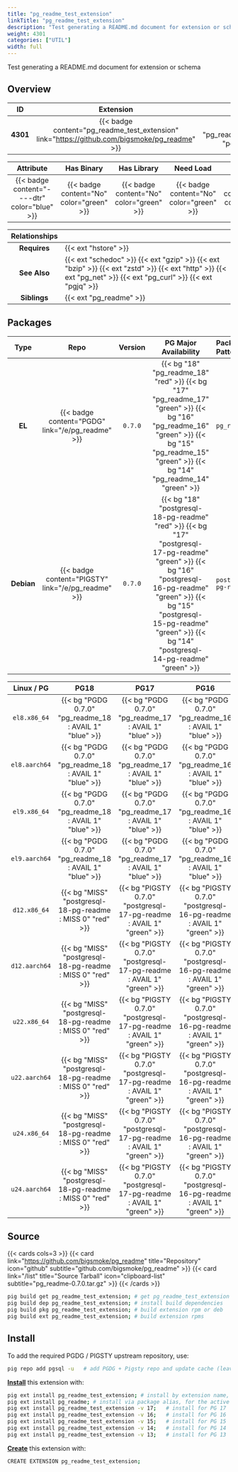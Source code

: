 ```yaml
---
title: "pg_readme_test_extension"
linkTitle: "pg_readme_test_extension"
description: "Test generating a README.md document for extension or schema"
weight: 4301
categories: ["UTIL"]
width: full
---
```


Test generating a README.md document for extension or schema


## Overview

|    ID    | Extension |  Package   | Version |        Category        |           License            |       Language       |
|:--------:|:---------:|:----------:|:-------:|:----------------------:|:----------------------------:|:--------------------:|
| **4301** | {{< badge content="pg_readme_test_extension" link="https://github.com/bigsmoke/pg_readme" >}} | {{< ext "pg_readme_test_extension" "pg_readme" >}} | `0.7.0` | {{< category "UTIL" >}} | {{< license "PostgreSQL" >}} | {{< language "C" >}} |


|  Attribute | Has Binary | Has Library | Need Load | Has DDL | Relocatable | Trusted |
|:----------:|:----------:|:-----------:|:---------:|:-------:|:-----------:|:-------:|
| {{< badge content="----dtr" color="blue" >}} | {{< badge content="No" color="green" >}} | {{< badge content="No" color="green" >}} | {{< badge content="No" color="green" >}} | {{< badge content="Yes" color="green" >}} | {{< badge content="yes" color="green" >}} | {{< badge content="yes" color="green" >}} |


| **Relationships** |   |
|:-----------------:|:----|
|   **Requires**    | {{< ext "hstore" >}} |
|   **See Also**    | {{< ext "schedoc" >}} {{< ext "gzip" >}} {{< ext "bzip" >}} {{< ext "zstd" >}} {{< ext "http" >}} {{< ext "pg_net" >}} {{< ext "pg_curl" >}} {{< ext "pgjq" >}} |
|    **Siblings**   | {{< ext "pg_readme" >}} |


## Packages

| Type | Repo | Version | PG Major Availability | Package Pattern | Dependencies |
|:----:|:----:|:-------:|:---------------------:|:----------------|:------------:|
| **EL** | {{< badge content="PGDG" link="/e/pg_readme" >}} | `0.7.0` | {{< bg "18" "pg_readme_18" "red" >}} {{< bg "17" "pg_readme_17" "green" >}} {{< bg "16" "pg_readme_16" "green" >}} {{< bg "15" "pg_readme_15" "green" >}} {{< bg "14" "pg_readme_14" "green" >}} | `pg_readme_$v` | - |
| **Debian** | {{< badge content="PIGSTY" link="/e/pg_readme" >}} | `0.7.0` | {{< bg "18" "postgresql-18-pg-readme" "red" >}} {{< bg "17" "postgresql-17-pg-readme" "green" >}} {{< bg "16" "postgresql-16-pg-readme" "green" >}} {{< bg "15" "postgresql-15-pg-readme" "green" >}} {{< bg "14" "postgresql-14-pg-readme" "green" >}} | `postgresql-$v-pg-readme` | - |


| **Linux** / **PG** |                  **PG18**                   |                  **PG17**                   |                  **PG16**                   |                  **PG15**                   |                  **PG14**                   |
|:------------------:|:-------------------------------------------:|:-------------------------------------------:|:-------------------------------------------:|:-------------------------------------------:|:-------------------------------------------:|
|    `el8.x86_64`    | {{< bg "PGDG 0.7.0" "pg_readme_18 : AVAIL 1" "blue" >}} | {{< bg "PGDG 0.7.0" "pg_readme_17 : AVAIL 1" "blue" >}} | {{< bg "PGDG 0.7.0" "pg_readme_16 : AVAIL 1" "blue" >}} | {{< bg "PGDG 0.7.0" "pg_readme_15 : AVAIL 1" "blue" >}} | {{< bg "PGDG 0.7.0" "pg_readme_14 : AVAIL 1" "blue" >}} |
|    `el8.aarch64`    | {{< bg "PGDG 0.7.0" "pg_readme_18 : AVAIL 1" "blue" >}} | {{< bg "PGDG 0.7.0" "pg_readme_17 : AVAIL 1" "blue" >}} | {{< bg "PGDG 0.7.0" "pg_readme_16 : AVAIL 1" "blue" >}} | {{< bg "PGDG 0.7.0" "pg_readme_15 : AVAIL 1" "blue" >}} | {{< bg "PGDG 0.7.0" "pg_readme_14 : AVAIL 1" "blue" >}} |
|    `el9.x86_64`    | {{< bg "PGDG 0.7.0" "pg_readme_18 : AVAIL 1" "blue" >}} | {{< bg "PGDG 0.7.0" "pg_readme_17 : AVAIL 1" "blue" >}} | {{< bg "PGDG 0.7.0" "pg_readme_16 : AVAIL 1" "blue" >}} | {{< bg "PGDG 0.7.0" "pg_readme_15 : AVAIL 1" "blue" >}} | {{< bg "PGDG 0.7.0" "pg_readme_14 : AVAIL 1" "blue" >}} |
|    `el9.aarch64`    | {{< bg "PGDG 0.7.0" "pg_readme_18 : AVAIL 1" "blue" >}} | {{< bg "PGDG 0.7.0" "pg_readme_17 : AVAIL 1" "blue" >}} | {{< bg "PGDG 0.7.0" "pg_readme_16 : AVAIL 1" "blue" >}} | {{< bg "PGDG 0.7.0" "pg_readme_15 : AVAIL 1" "blue" >}} | {{< bg "PGDG 0.7.0" "pg_readme_14 : AVAIL 1" "blue" >}} |
|    `d12.x86_64`    |      {{< bg "MISS" "postgresql-18-pg-readme : MISS 0" "red" >}}      | {{< bg "PIGSTY 0.7.0" "postgresql-17-pg-readme : AVAIL 1" "green" >}} | {{< bg "PIGSTY 0.7.0" "postgresql-16-pg-readme : AVAIL 1" "green" >}} | {{< bg "PIGSTY 0.7.0" "postgresql-15-pg-readme : AVAIL 1" "green" >}} | {{< bg "PIGSTY 0.7.0" "postgresql-14-pg-readme : AVAIL 1" "green" >}} |
|    `d12.aarch64`    |      {{< bg "MISS" "postgresql-18-pg-readme : MISS 0" "red" >}}      | {{< bg "PIGSTY 0.7.0" "postgresql-17-pg-readme : AVAIL 1" "green" >}} | {{< bg "PIGSTY 0.7.0" "postgresql-16-pg-readme : AVAIL 1" "green" >}} | {{< bg "PIGSTY 0.7.0" "postgresql-15-pg-readme : AVAIL 1" "green" >}} | {{< bg "PIGSTY 0.7.0" "postgresql-14-pg-readme : AVAIL 1" "green" >}} |
|    `u22.x86_64`    |      {{< bg "MISS" "postgresql-18-pg-readme : MISS 0" "red" >}}      | {{< bg "PIGSTY 0.7.0" "postgresql-17-pg-readme : AVAIL 1" "green" >}} | {{< bg "PIGSTY 0.7.0" "postgresql-16-pg-readme : AVAIL 1" "green" >}} | {{< bg "PIGSTY 0.7.0" "postgresql-15-pg-readme : AVAIL 1" "green" >}} | {{< bg "PIGSTY 0.7.0" "postgresql-14-pg-readme : AVAIL 1" "green" >}} |
|    `u22.aarch64`    |      {{< bg "MISS" "postgresql-18-pg-readme : MISS 0" "red" >}}      | {{< bg "PIGSTY 0.7.0" "postgresql-17-pg-readme : AVAIL 1" "green" >}} | {{< bg "PIGSTY 0.7.0" "postgresql-16-pg-readme : AVAIL 1" "green" >}} | {{< bg "PIGSTY 0.7.0" "postgresql-15-pg-readme : AVAIL 1" "green" >}} | {{< bg "PIGSTY 0.7.0" "postgresql-14-pg-readme : AVAIL 1" "green" >}} |
|    `u24.x86_64`    |      {{< bg "MISS" "postgresql-18-pg-readme : MISS 0" "red" >}}      | {{< bg "PIGSTY 0.7.0" "postgresql-17-pg-readme : AVAIL 1" "green" >}} | {{< bg "PIGSTY 0.7.0" "postgresql-16-pg-readme : AVAIL 1" "green" >}} | {{< bg "PIGSTY 0.7.0" "postgresql-15-pg-readme : AVAIL 1" "green" >}} | {{< bg "PIGSTY 0.7.0" "postgresql-14-pg-readme : AVAIL 1" "green" >}} |
|    `u24.aarch64`    |      {{< bg "MISS" "postgresql-18-pg-readme : MISS 0" "red" >}}      | {{< bg "PIGSTY 0.7.0" "postgresql-17-pg-readme : AVAIL 1" "green" >}} | {{< bg "PIGSTY 0.7.0" "postgresql-16-pg-readme : AVAIL 1" "green" >}} | {{< bg "PIGSTY 0.7.0" "postgresql-15-pg-readme : AVAIL 1" "green" >}} | {{< bg "PIGSTY 0.7.0" "postgresql-14-pg-readme : AVAIL 1" "green" >}} |


## Source

{{< cards cols=3 >}}
{{< card link="https://github.com/bigsmoke/pg_readme" title="Repository" icon="github" subtitle="github.com/bigsmoke/pg_readme" >}}
{{< card link="/list" title="Source Tarball" icon="clipboard-list" subtitle="pg_readme-0.7.0.tar.gz" >}}
{{< /cards >}}


```bash
pig build get pg_readme_test_extension; # get pg_readme_test_extension source code
pig build dep pg_readme_test_extension; # install build dependencies
pig build pkg pg_readme_test_extension; # build extension rpm or deb
pig build ext pg_readme_test_extension; # build extension rpms
```


## Install

To add the required PGDG / PIGSTY upstream repository, use:

```bash
pig repo add pgsql -u   # add PGDG + Pigsty repo and update cache (leave existing repos)
```

[**Install**](https://ext.pgsty.com/usage/install) this extension with:

```bash
pig ext install pg_readme_test_extension; # install by extension name, for the current active PG version
pig ext install pg_readme; # install via package alias, for the active PG version
pig ext install pg_readme_test_extension -v 17;   # install for PG 17
pig ext install pg_readme_test_extension -v 16;   # install for PG 16
pig ext install pg_readme_test_extension -v 15;   # install for PG 15
pig ext install pg_readme_test_extension -v 14;   # install for PG 14
pig ext install pg_readme_test_extension -v 13;   # install for PG 13

```

[**Create**](https://ext.pgsty.com/usage/create) this extension with:

```bash
CREATE EXTENSION pg_readme_test_extension;
```

